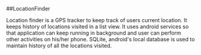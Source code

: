 				
##LocationFinder
					
Location finder is a GPS tracker to keep track of users current location. It keeps history of locations visited in a list view. It uses android services so that application can keep running in background and user can perform other activities on his/her phone. SQLite, android's local database is used to maintain history of all the locations visited. 

